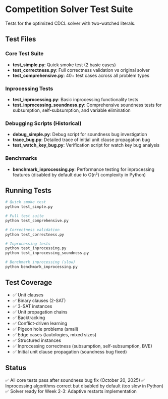 # Competition Solver Test Suite

Tests for the optimized CDCL solver with two-watched literals.

## Test Files

### Core Test Suite
- **test_simple.py**: Quick smoke test (2 basic cases)
- **test_correctness.py**: Full correctness validation vs original solver
- **test_comprehensive.py**: 40+ test cases across all problem types

### Inprocessing Tests
- **test_inprocessing.py**: Basic inprocessing functionality tests
- **test_inprocessing_soundness.py**: Comprehensive soundness tests for subsumption, self-subsumption, and variable elimination

### Debugging Scripts (Historical)
- **debug_simple.py**: Debug script for soundness bug investigation
- **trace_bug.py**: Detailed trace of initial unit clause propagation bug
- **test_watch_key_bug.py**: Verification script for watch key bug analysis

### Benchmarks
- **benchmark_inprocessing.py**: Performance testing for inprocessing features (disabled by default due to O(n²) complexity in Python)

## Running Tests

```bash
# Quick smoke test
python test_simple.py

# Full test suite
python test_comprehensive.py

# Correctness validation
python test_correctness.py

# Inprocessing tests
python test_inprocessing.py
python test_inprocessing_soundness.py

# Benchmark inprocessing (slow)
python benchmark_inprocessing.py
```

## Test Coverage

- ✅ Unit clauses
- ✅ Binary clauses (2-SAT)
- ✅ 3-SAT instances
- ✅ Unit propagation chains
- ✅ Backtracking
- ✅ Conflict-driven learning
- ✅ Pigeon hole problems (small)
- ✅ Edge cases (tautologies, mixed sizes)
- ✅ Structured instances
- ✅ Inprocessing correctness (subsumption, self-subsumption, BVE)
- ✅ Initial unit clause propagation (soundness bug fixed)

## Status

✅ All core tests pass after soundness bug fix (October 20, 2025)
✅ Inprocessing algorithms correct but disabled by default (too slow in Python)
✅ Solver ready for Week 2-3: Adaptive restarts implementation
